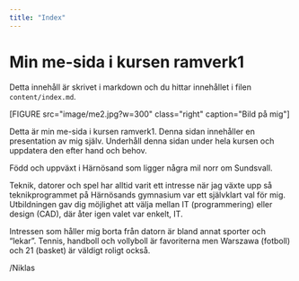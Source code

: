 ```yaml
---
title: "Index"
---
```


# Min me-sida i kursen ramverk1

Detta innehåll är skrivet i markdown och du hittar innehållet i filen `content/index.md`.

[FIGURE src="image/me2.jpg?w=300" class="right" caption="Bild på mig"]

Detta är min me-sida i kursen ramverk1. Denna sidan innehåller en presentation av mig själv. Underhåll denna sidan under hela kursen och uppdatera den efter hand och behov.

Född och uppväxt i Härnösand som ligger några mil norr om Sundsvall.

Teknik, datorer och spel har alltid varit ett intresse när jag växte upp så teknikprogrammet på Härnösands gymnasium var ett självklart val för mig. Utbildningen gav dig möjlighet att välja mellan IT (programmering) eller design (CAD), där åter igen valet var enkelt, IT.

Intressen som håller mig borta från datorn är bland annat sporter och “lekar”. Tennis, handboll och vollyboll är favoriterna men Warszawa (fotboll) och 21 (basket) är väldigt roligt också.

/Niklas
